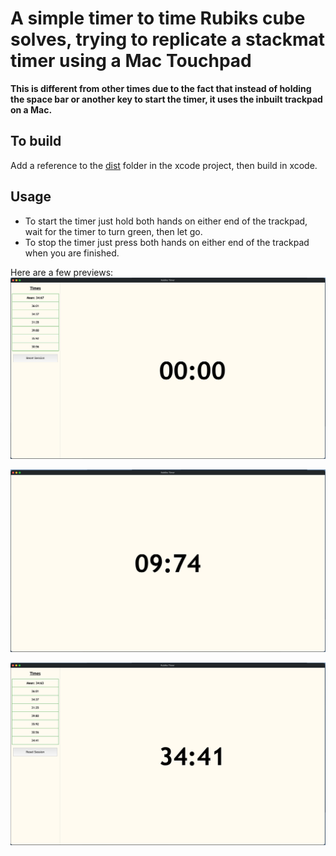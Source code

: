 # A simple timer to time Rubiks cube solves, trying to replicate a stackmat timer using a Mac Touchpad

**This is different from other times due to the fact that instead of holding the space bar or another key to start the timer, it uses the inbuilt trackpad on a Mac.**

## To build
Add a reference to the [dist](Web/dist) folder in the xcode project, then build in xcode.

## Usage
- To start the timer just hold both hands on either end of the trackpad, wait for the timer to turn green, then let go.
- To stop the timer just press both hands on either end of the trackpad when you are finished.

Here are a few previews:
![Preview 1](Previews/1.png?raw=true)

![Preview 2](Previews/2.png?raw=true)

![Preview 3](Previews/3.png?raw=true)